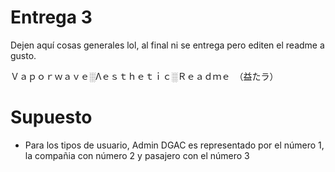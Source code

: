 # Entrega 3
Dejen aquí cosas generales lol, al final ni se entrega pero editen el readme a gusto.

Ｖａｐｏｒｗａｖｅ░Λｅｓｔｈｅｔｉｃ░Ｒｅａｄｍｅ　（益たラ）


# Supuesto
- Para los tipos de usuario, Admin DGAC es representado por el número 1, la compañia con número 2 y pasajero con el número 3